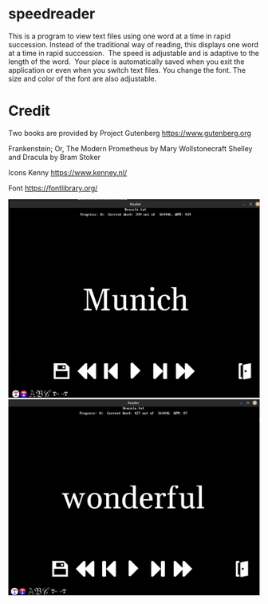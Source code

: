 # speedreader
This is a program to view text files using one word at a time in rapid succession. Instead of the traditional way of reading, this displays one word at a time in rapid succession. 
The speed is adjustable and is adaptive to the length of the word.  Your place is automatically saved when you exit the application or even when you switch text files. You change the font. The size and color of the font are also adjustable.


# Credit
Two books are provided by Project Gutenberg https://www.gutenberg.org

Frankenstein; Or, The Modern Prometheus by Mary Wollstonecraft Shelley
and
Dracula by Bram Stoker

Icons
Kenny https://www.kenney.nl/

Font
https://fontlibrary.org/

![SCREENSHOT](https://github.com/mechatronic3000/speedreader/blob/main//screenshot1.png)
![SCREENSHOT](https://github.com/mechatronic3000/speedreader/blob/main//screenshot2.png)
